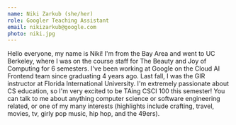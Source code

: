 ```yaml
---
name: Niki Zarkub (she/her)
role: Googler Teaching Assistant
email: nikizarkub@google.com
photo: niki.jpg
---
```


Hello everyone, my name is Niki! I'm from the Bay Area and went to UC Berkeley, where I was on the course staff for The Beauty and Joy of Computing for 6 semesters. I've been working at Google on the Cloud AI Frontend team since graduating 4 years ago. Last fall, I was the GIR instructor at Florida International University. I'm extremely passionate about CS education, so I'm very excited to be TAing CSCI 100 this semester! You can talk to me about anything computer science or software engineering related, or one of my many interests (highlights include crafting, travel, movies, tv, girly pop music, hip hop, and the 49ers).